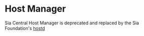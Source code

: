 # Host Manager

Sia Central Host Manager is deprecated and replaced by the Sia Foundation's [hostd](https://github.com/SiaFoundation/hostd)

